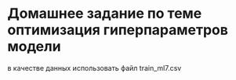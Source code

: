 # Домашнее задание по теме оптимизация гиперпараметров модели
в качестве данных использовать файл train_ml7.csv
